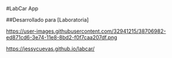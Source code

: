 #LabCar App 

##Desarrollado para [Laboratoria]
 
https://user-images.githubusercontent.com/32941215/38706982-ed871cd6-3e74-11e8-8bd2-f0f7caa207df.png

https://jessycuevas.github.io/labcar/

